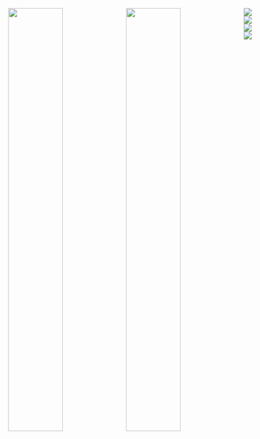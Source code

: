 <div>
  <img align="left" width="47%" src="https://github-readme-stats.vercel.app/api?username=xtokio&count_private=true"/>
</div>
<div>
  <img align="left" width="47%" src="https://github-readme-stats.vercel.app/api/top-langs/?username=xtokio&layout=compact"/>
</div>
<img align="left" src="https://img.shields.io/badge/javascript-%23323330.svg?style=for-the-badge&logo=javascript&logoColor=%23F7DF1E" />
<img align="left" src="https://img.shields.io/badge/crystal-%23000000.svg?style=for-the-badge&logo=crystal&logoColor=white"/>
<img align="left" src="https://img.shields.io/badge/ruby-%23CC342D.svg?style=for-the-badge&logo=ruby&logoColor=white" />
<img src="https://img.shields.io/badge/rust-%23000000.svg?style=for-the-badge&logo=rust&logoColor=white" />
